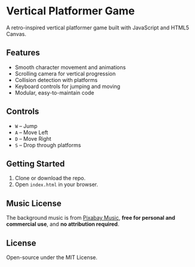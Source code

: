 # Vertical Platformer Game

A retro-inspired vertical platformer game built with JavaScript and HTML5 Canvas.

## Features

- Smooth character movement and animations  
- Scrolling camera for vertical progression  
- Collision detection with platforms  
- Keyboard controls for jumping and moving  
- Modular, easy-to-maintain code

## Controls

- `W` – Jump  
- `A` – Move Left  
- `D` – Move Right  
- `S` – Drop through platforms

## Getting Started

1. Clone or download the repo.
2. Open `index.html` in your browser.


## Music License

The background music is from [Pixabay Music](https://pixabay.com/music/), **free for personal and commercial use**, and **no attribution required**.

## License

Open-source under the MIT License.
